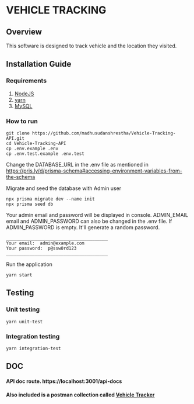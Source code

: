 # VEHICLE TRACKING
## Overview
This software is designed to track vehicle and the location they visited.


## Installation Guide

### Requirements
1. [NodeJS](https://nodejs.org/)
2. [yarn](https://classic.yarnpkg.com)
3. [MySQL](https://www.mysql.com)

### How to run 

```
git clone https://github.com/madhusudanshrestha/Vehicle-Tracking-API.git
cd Vehicle-Tracking-API
cp .env.example .env
cp .env.test.example .env.test

```
Change the DATABASE_URL in the .env file as mentioned in https://pris.ly/d/prisma-schema#accessing-environment-variables-from-the-schema

Migrate and seed the database with Admin user
```
npx prisma migrate dev --name init
npx prisma seed db
```
Your admin email and password will be displayed in console. ADMIN_EMAIL email and ADMIN_PASSWORD can also be changed in the .env file. If ADMIN_PASSWORD is empty. It'll generate a random password.
```
_______________________________________
Your email:  admin@example.com
Your password:  p@ssw0rd123
_______________________________________
```

Run the application

```
yarn start
```

## Testing
### Unit testing
```
yarn unit-test
```
### Integration testing
```
yarn integration-test
```

## DOC
#### API doc route. https://localhost:3001/api-docs
#### Also included is a postman collection called [Vehicle Tracker](Vehicle_Tracker.postman_collection.json)
